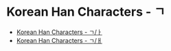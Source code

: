 
# Korean Han Characters - ㄱ

- [Korean Han Characters - ㄱ/ㅏ](<./ㅏ/README.md>)
- [Korean Han Characters - ㄱ/ㅐ](<./ㅐ/README.md>)

